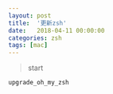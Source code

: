 ```yaml
---
layout: post
title:  '更新zsh'
date:   2018-04-11 00:00:00
categories: zsh
tags: [mac]
---
```


> start

```
upgrade_oh_my_zsh

```